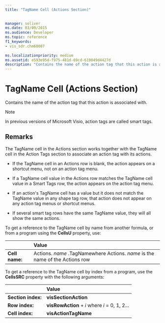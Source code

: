 ```yaml
---
title: "TagName Cell (Actions Section)"
 
 
manager: soliver
ms.date: 03/09/2015
ms.audience: Developer
ms.topic: reference
f1_keywords:
- vis_sdr.chm60087
 
ms.localizationpriority: medium
ms.assetid: e593e95d-f975-481d-69cd-619049d4427d
description: "Contains the name of the action tag that this action is associated with."
---
```


# TagName Cell (Actions Section)

Contains the name of the action tag that this action is associated with.
  
> [!NOTE]
> In previous versions of Microsoft Visio, action tags are called smart tags. 
  
## Remarks

The TagName cell in the Actions section works together with the TagName cell in the Action Tags section to associate an action tag with its actions. 
  
- If the TagName cell in an Actions row is blank, the action appears on a shortcut menu, not on an action tag menu.
    
- If a TagName cell value in the Actions row matches the TagName cell value in a Smart Tags row, the action appears on the action tag menu.
    
- If an action's TagName cell has a value but it does not match the TagName value in any shape tag row, that action does not appear on any action tag menus or shortcut menus.
    
- If several smart tag rows have the same TagName value, they will all show the same actions.
    
To get a reference to the TagName cell by name from another formula, or from a program using the **CellsU** property, use: 
  
||Value |
|:-----|:-----|
|**Cell name:**  <br/> |Actions. *name*  .TagNamewhere Actions.  *name*  is the name of the Actions row  <br/> |
   
To get a reference to the TagName cell by index from a program, use the **CellsSRC** property with the following arguments: 
  
||Value |
|:-----|:-----|
|**Section index:**  <br/> |**visSectionAction** <br/> |
|**Row index:**  <br/> |**visRowAction** +  *i*  where  *i*  = 0, 1, 2... |
|**Cell index:**  <br/> |**visActionTagName** <br/> |
   

